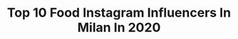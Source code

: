 ---
title: Top 10 Food Instagram Influencers In Milan In 2020
description: >-
  Find top food Instagram influencers in Milan in 2020. Most popular hashtags: #food #milan #milano #foodporn.
platform: Instagram
profiles:
  - username: "eva_labolofficial"
    fullname: >-
      
    location: "Italy"
    followers: 44333
    engagement: 191
    commentsToLikes: 0.115083
    id: ck8t7aamsg3og0j78yd8qbs2x
    verified: false
    hashtags: "#thinkpositive, #lovelife, #fashionstyle, #saunatime"
  - username: "laviniaaioana"
    fullname: >-
      Lavinia Ioana - #stamacasa
    location: "Italy"
    followers: 55660
    engagement: 187
    commentsToLikes: 0.011901
    id: ck5bzoxnhrkoy0i111b4vs60l
    verified: false
    hashtags: "#laviinmilan, #porridge, #coronatimes, #covid19"
  - username: "simonafloresta"
    fullname: >-
      𝚂𝚒𝚖𝚘𝚗𝚊 𝙵𝚕𝚘𝚛𝚎𝚜𝚝𝚊 ✨
    location: "Italy"
    followers: 26574
    engagement: 344
    commentsToLikes: 0.090584
    id: ck13anyzorbj00i19iew4d4pd
    verified: false
    hashtags: "#christmasdecorations, #redmoon, #christmasmood, #redoutfits"
  - username: "tasty.mi"
    fullname: >-
      Tasty.Mi
    location: "Italy"
    followers: 42596
    engagement: 133
    commentsToLikes: 0.007379
    id: ck8t2bcmdytw40j782kqkz0sa
    verified: false
    hashtags: "#milanofoodporn, #milanocity, #veneziana, #bacon"
  - username: "_sorrentinorosa_"
    fullname: >-
      ROSA SORRENTINO
    location: "Italy"
    followers: 11851
    engagement: 572
    commentsToLikes: 0.032391
    id: ck135k37h1tq60i19gouu8ltu
    verified: false
    hashtags: "#mimosa, #romanticphoto, #fanpage, #photo"
  - username: "niccolotorielli"
    fullname: >-
      Niccolo Torielli
    location: "Italy"
    followers: 26268
    engagement: 197
    commentsToLikes: 0.050133
    id: ck0tz2f1fowgm0i19kpog5o7z
    verified: false
    hashtags: "#investigation, #christmaspusher, #zenbeach, #leieneshow"
  - username: "munchies_italia"
    fullname: >-
      Munchies Italia
    location: "Italy"
    followers: 60826
    engagement: 150
    commentsToLikes: 0.016046
    id: ck5zmzam1nhf70i14xzpxffqt
    verified: true
    hashtags: "#cookmunchies, #polpette, #recipe, #foodnews"
  - username: "accadeintavola"
    fullname: >-
      ACCADEinTAVOLA MariangelaRusso
    location: "Italy"
    followers: 7090
    engagement: 583
    commentsToLikes: 0.129186
    id: ck0vzivcj9bsa0i19v8p8vsa2
    verified: false
    hashtags: "#comfortfood, #vintageaesthetic, #lievitomadre, #vivodilentezze"
  - username: "le_tuse"
    fullname: >-
      S&B - Restaurants advisors
    location: "Italy"
    followers: 2578
    engagement: 1546
    commentsToLikes: 0.043721
    id: ck8t2bb8jytr40j78rrl2ieuv
    verified: false
    hashtags: "#italianpasta, #melanzane, #lime, #navigli"
  - username: "pamelapotenti"
    fullname: >-
      ρꪖꪑ𝕛ꫀꪑ𝟠𝟚 ♛
    location: "Italy"
    followers: 14410
    engagement: 989
    commentsToLikes: 0.035959
    id: ck5pz2jneyxwb0i11l0hpiuw0
    verified: false
    hashtags: "#travelgram, #place, #healthylifestyle, #beautiful"
---